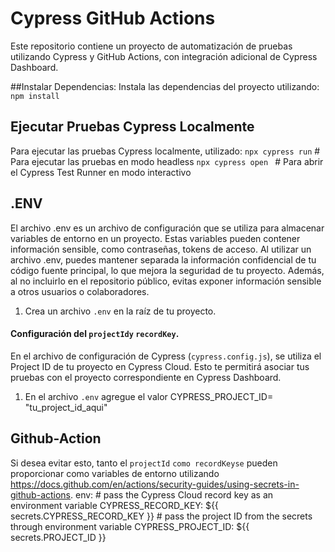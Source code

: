 ﻿# Cypress GitHub Actions
Este repositorio contiene un proyecto de automatización de pruebas utilizando Cypress y GitHub Actions, con integración adicional de Cypress Dashboard.

##Instalar Dependencias:
Instala las dependencias del proyecto utilizando:
`npm install`

## Ejecutar Pruebas Cypress Localmente
Para ejecutar las pruebas Cypress localmente, utilizado:
`npx cypress run`     # Para ejecutar las pruebas en modo headless
`npx cypress open `   # Para abrir el Cypress Test Runner en modo interactivo


## .ENV
El archivo .env es un archivo de configuración que se utiliza para almacenar variables de entorno en un proyecto. Estas variables pueden contener información sensible, como contraseñas, tokens de acceso.
Al utilizar un archivo .env, puedes mantener separada la información confidencial de tu código fuente principal, lo que mejora la seguridad de tu proyecto. Además, al no incluirlo en el repositorio público, evitas exponer información sensible a otros usuarios o colaboradores.

1. Crea un archivo `.env` en la raíz de tu proyecto.

#### Configuración del `projectIdy` `recordKey`.
En el archivo de configuración de Cypress (`cypress.config.js`), se utiliza el Project ID de tu proyecto en Cypress Cloud. Esto te permitirá asociar tus pruebas con el proyecto correspondiente en Cypress Dashboard.

1. En el archivo `.env` agregue el valor CYPRESS_PROJECT_ID= "tu_project_id_aqui"

## Github-Action
Si desea evitar esto, tanto el `projectId` `como recordKeyse` pueden proporcionar como variables de entorno utilizando https://docs.github.com/en/actions/security-guides/using-secrets-in-github-actions.
 env:
          # pass the Cypress Cloud record key as an environment variable
          CYPRESS_RECORD_KEY: ${{ secrets.CYPRESS_RECORD_KEY }}
          # pass the project ID from the secrets through environment variable
          CYPRESS_PROJECT_ID: ${{ secrets.PROJECT_ID }}
